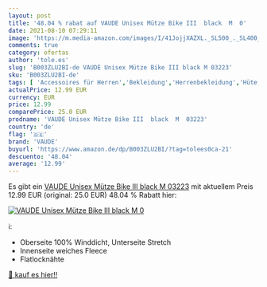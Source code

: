 ```yaml
---
layout: post
title: '48.04 % rabat auf VAUDE Unisex Mütze Bike III  black  M  0'
date: 2021-08-10 07:29:11
image: 'https://m.media-amazon.com/images/I/41JojjXAZXL._SL500_._SL400_.jpg'
comments: true
category: ofertas
author: 'tole.es'
slug: 'B003ZLU2BI-de VAUDE Unisex Mütze Bike III black M 03223'
sku: 'B003ZLU2BI-de'
tags: [ 'Accessoires für Herren','Bekleidung','Herrenbekleidung','Hüte, Mützen & Caps für Herren','Radsport','Radsport-Bekleidung','Schirmmützen für Herren','Sport','Sport & Freizeit','Sportausrüstung & -bekleidung','vaude', ]
actualPrice: 12.99 EUR
currency: EUR
price: 12.99
comparePrice: 25.0 EUR
prodname: 'VAUDE Unisex Mütze Bike III  black  M  03223'
country: 'de'
flag: '🇩🇪'
brand: 'VAUDE'
buyurl: 'https://www.amazon.de/dp/B003ZLU2BI/?tag=tolees0ca-21'
descuento: '48.04'
average: '12.99'
---
```


Es gibt ein [VAUDE Unisex Mütze Bike III  black  M  03223](https://www.amazon.de/dp/B003ZLU2BI/?tag=tolees0ca-21) mit aktuellem Preis 12.99 EUR (original: 25.0 EUR) 48.04 % Rabatt hier:

[![VAUDE Unisex Mütze Bike III  black  M  0](https://m.media-amazon.com/images/I/41JojjXAZXL._SL500_._SL400_.jpg)](https://www.amazon.de/dp/B003ZLU2BI/?tag=tolees0ca-21)

ℹ️:

- Oberseite 100% Winddicht, Unterseite Stretch
- Innenseite weiches Fleece
- Flatlocknähte

[🛒 kauf es hier!!](https://www.amazon.de/dp/B003ZLU2BI/?tag=tolees0ca-21)
